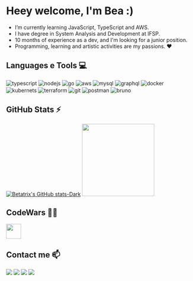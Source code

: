 
#  Heey welcome, I'm Bea :)
- I’m currently learning JavaScript, TypeScript and AWS.
- I have degree in System Analysis and Development at IFSP.
- 10 months of experience as a dev, and I'm looking for a junior position.
- Programming, learning and artistic activities are my passions. ❤️

## Languages e Tools 💻
<div style="display: inline">
  <img align="center" alt="typescript" src="https://img.shields.io/badge/TypeScript-3178C6?logo=typescript&logoColor=fff&style=flat-square" />
  <img align="center" alt="nodejs" src="https://img.shields.io/badge/Node.js-5FA04E?logo=nodedotjs&logoColor=fff&style=flat-square" />
  <img align="center" alt="go" src="https://img.shields.io/badge/Go-00ADD8?logo=go&logoColor=fff&style=flat-square" />
  <img align="center" alt="aws" src="https://img.shields.io/badge/Amazon%20Web%20Services-232F3E?logo=amazonwebservices&logoColor=fff&style=flat-square" />
  <img align="center" alt="mysql" src="https://img.shields.io/badge/MySQL-4479A1?logo=mysql&logoColor=fff&style=flat-square" />
  <img align="center" alt="graphql" src="https://img.shields.io/badge/GraphQL-E10098?logo=graphql&logoColor=fff&style=flat-square" />
  <img align="center" alt="docker" src="https://img.shields.io/badge/Docker-2496ED?logo=docker&logoColor=fff&style=flat-square" />
  <img align="center" alt="kubernets" src="https://img.shields.io/badge/Kubernetes-326CE5?logo=kubernetes&logoColor=fff&style=flat-square" />
  <img align="center" alt="terraform" src="https://img.shields.io/badge/Terraform-844FBA?logo=terraform&logoColor=fff&style=flat-square" />
  <img align="center" alt="git" src="https://img.shields.io/badge/Git-F05032?logo=git&logoColor=fff&style=flat-square" />
  <img align="center" alt="postman" src="https://img.shields.io/badge/Postman-FF6C37?logo=postman&logoColor=fff&style=flat-square" />
  <img align="center" alt="bruno" src="https://img.shields.io/badge/Bruno-F4AA41?logo=bruno&logoColor=fff&style=flat-square" />
</div><br/>

## GitHub Stats ⚡
[![Betatrix's GitHub stats-Dark](https://github-readme-stats.vercel.app/api?username=betatrix&show_icons=true&theme=radical#gh-dark-mode-only)](https://github.com/anuraghazra/github-readme-stats#gh-dark-mode-only)
<img height="195em" src="https://github-readme-stats.vercel.app/api/top-langs/?username=betatrix&layout=compact&langs_count=7&theme=radical"/> 

## CodeWars 👩‍💻 
<a href="https://www.codewars.com/users/betatrix" target="_blank"><img height="40em" src="https://www.codewars.com/users/betatrix/badges/large"/></a>

## Contact me 📫 
<div>
    <a href="https://www.linkedin.com/in/beatrizandradeb" target="_blank"><img src="https://img.shields.io/badge/-LinkedIn-%230077B5?style=for-the-badge&logo=linkedin&logoColor=white" target="_blank"></a> 
    <a href = "mailto:b.dandrade@hotmail.com"><img src="https://img.shields.io/badge/-Gmail-%23333?style=for-the-badge&logo=gmail&logoColor=white" target="_blank"></a>
    <a href="https://instagram.com/beta.rix" target="_blank"><img src="https://img.shields.io/badge/-Instagram-%23E4405F?style=for-the-badge&logo=instagram&logoColor=white" target="_blank"></a>
    <a href="https://www.duolingo.com/profile/be_andrade" target="_blank"><img src="https://img.shields.io/badge/Duolingo-58CC02?style=for-the-badge&logo=Duolingo&logoColor=white" target="_blank"></a>
</div>




